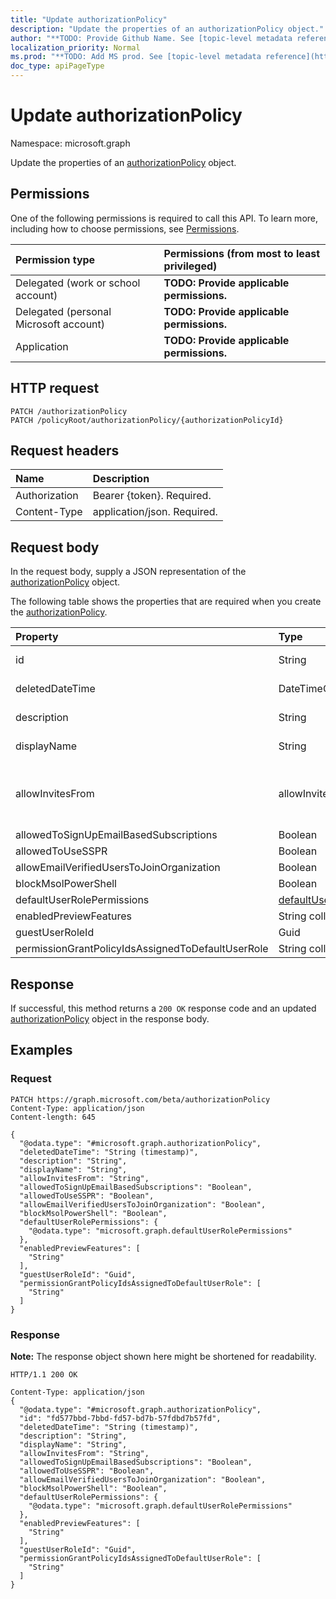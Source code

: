 ```yaml
---
title: "Update authorizationPolicy"
description: "Update the properties of an authorizationPolicy object."
author: "**TODO: Provide Github Name. See [topic-level metadata reference](https://msgo.azurewebsites.net/add/document/guidelines/metadata.html#topic-level-metadata)**"
localization_priority: Normal
ms.prod: "**TODO: Add MS prod. See [topic-level metadata reference](https://msgo.azurewebsites.net/add/document/guidelines/metadata.html#topic-level-metadata)**"
doc_type: apiPageType
---
```


# Update authorizationPolicy
Namespace: microsoft.graph

Update the properties of an [authorizationPolicy](../resources/authorizationpolicy.md) object.

## Permissions
One of the following permissions is required to call this API. To learn more, including how to choose permissions, see [Permissions](/graph/permissions-reference).

|Permission type|Permissions (from most to least privileged)|
|:---|:---|
|Delegated (work or school account)|**TODO: Provide applicable permissions.**|
|Delegated (personal Microsoft account)|**TODO: Provide applicable permissions.**|
|Application|**TODO: Provide applicable permissions.**|

## HTTP request

<!-- {
  "blockType": "ignored"
}
-->
``` http
PATCH /authorizationPolicy
PATCH /policyRoot/authorizationPolicy/{authorizationPolicyId}
```

## Request headers
|Name|Description|
|:---|:---|
|Authorization|Bearer {token}. Required.|
|Content-Type|application/json. Required.|

## Request body
In the request body, supply a JSON representation of the [authorizationPolicy](../resources/authorizationpolicy.md) object.

The following table shows the properties that are required when you create the [authorizationPolicy](../resources/authorizationpolicy.md).

|Property|Type|Description|
|:---|:---|:---|
|id|String|**TODO: Add Description** Inherited from [directoryObject](../resources/directoryobject.md)|
|deletedDateTime|DateTimeOffset|**TODO: Add Description** Inherited from [directoryObject](../resources/directoryobject.md)|
|description|String|**TODO: Add Description** Inherited from [policyBase](../resources/policybase.md)|
|displayName|String|**TODO: Add Description** Inherited from [policyBase](../resources/policybase.md)|
|allowInvitesFrom|allowInvitesFrom|**TODO: Add Description**. Possible values are: `none`, `adminsAndGuestInviters`, `adminsGuestInvitersAndAllMembers`, `everyone`, `unknownFutureValue`.|
|allowedToSignUpEmailBasedSubscriptions|Boolean|**TODO: Add Description**|
|allowedToUseSSPR|Boolean|**TODO: Add Description**|
|allowEmailVerifiedUsersToJoinOrganization|Boolean|**TODO: Add Description**|
|blockMsolPowerShell|Boolean|**TODO: Add Description**|
|defaultUserRolePermissions|[defaultUserRolePermissions](../resources/defaultuserrolepermissions.md)|**TODO: Add Description**|
|enabledPreviewFeatures|String collection|**TODO: Add Description**|
|guestUserRoleId|Guid|**TODO: Add Description**|
|permissionGrantPolicyIdsAssignedToDefaultUserRole|String collection|**TODO: Add Description**|



## Response

If successful, this method returns a `200 OK` response code and an updated [authorizationPolicy](../resources/authorizationpolicy.md) object in the response body.

## Examples

### Request
<!-- {
  "blockType": "request",
  "name": "update_authorizationpolicy"
}
-->
``` http
PATCH https://graph.microsoft.com/beta/authorizationPolicy
Content-Type: application/json
Content-length: 645

{
  "@odata.type": "#microsoft.graph.authorizationPolicy",
  "deletedDateTime": "String (timestamp)",
  "description": "String",
  "displayName": "String",
  "allowInvitesFrom": "String",
  "allowedToSignUpEmailBasedSubscriptions": "Boolean",
  "allowedToUseSSPR": "Boolean",
  "allowEmailVerifiedUsersToJoinOrganization": "Boolean",
  "blockMsolPowerShell": "Boolean",
  "defaultUserRolePermissions": {
    "@odata.type": "microsoft.graph.defaultUserRolePermissions"
  },
  "enabledPreviewFeatures": [
    "String"
  ],
  "guestUserRoleId": "Guid",
  "permissionGrantPolicyIdsAssignedToDefaultUserRole": [
    "String"
  ]
}
```


### Response
**Note:** The response object shown here might be shortened for readability.
<!-- {
  "blockType": "response",
  "truncated": true
}
-->
``` http
HTTP/1.1 200 OK

Content-Type: application/json
{
  "@odata.type": "#microsoft.graph.authorizationPolicy",
  "id": "fd577bbd-7bbd-fd57-bd7b-57fdbd7b57fd",
  "deletedDateTime": "String (timestamp)",
  "description": "String",
  "displayName": "String",
  "allowInvitesFrom": "String",
  "allowedToSignUpEmailBasedSubscriptions": "Boolean",
  "allowedToUseSSPR": "Boolean",
  "allowEmailVerifiedUsersToJoinOrganization": "Boolean",
  "blockMsolPowerShell": "Boolean",
  "defaultUserRolePermissions": {
    "@odata.type": "microsoft.graph.defaultUserRolePermissions"
  },
  "enabledPreviewFeatures": [
    "String"
  ],
  "guestUserRoleId": "Guid",
  "permissionGrantPolicyIdsAssignedToDefaultUserRole": [
    "String"
  ]
}
```

